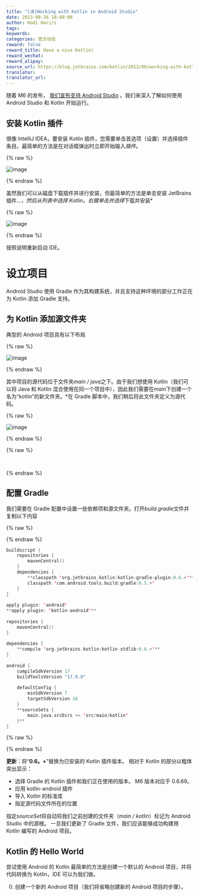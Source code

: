 ```yaml
---
title: "[译]Working with Kotlin in Android Studio"
date: 2013-08-26 18:49:00
author: Hadi Hariri
tags:
keywords:
categories: 官方动态
reward: false
reward_title: Have a nice Kotlin!
reward_wechat:
reward_alipay:
source_url: https://blog.jetbrains.com/kotlin/2013/08/working-with-kotlin-in-android-studio/
translator:
translator_url:
---
```


随着 M6 的发布， [我们宣布支持 Android Studio](http://blog.jetbrains.com/kotlin/?p=1155) 。我们来深入了解如何使用 Android Studio 和 Kotlin 开始运行。<span id =“more-1234”> </span>
## 安装 Kotlin 插件

很像 IntelliJ IDEA，要安装 Kotlin 插件，您需要单击首选项（设置）并选择插件条目。最简单的方法是在对话框弹出时立即开始输入*插件*。

{% raw %}
<p><img alt="image" border="0" data-recalc-dims="1" src="https://i0.wp.com/blog.jetbrains.com/kotlin/files/2013/08/image5.png?resize=640%2C441&amp;ssl=1" style="padding-top: 0px;padding-left: 0px;padding-right: 0px;border-width: 0px"/></p>
{% endraw %}

虽然我们可以从磁盘下载插件并进行安装，但最简单的方法是单击安装 JetBrains 插件...*，然后从列表中选择 Kotlin。右键单击并选择*下载并安装*

{% raw %}
<p><img alt="image" border="0" data-recalc-dims="1" src="https://i0.wp.com/blog.jetbrains.com/kotlin/files/2013/08/image6.png?resize=640%2C524&amp;ssl=1" style="padding-top: 0px;padding-left: 0px;padding-right: 0px;border-width: 0px"/></p>
{% endraw %}

按照说明重新启动 IDE。
# 设立项目

Android Studio 使用 Gradle 作为其构建系统，并且支持这种环境的部分工作正在为 Kotlin 添加 Gradle 支持。
## 为 Kotlin 添加源文件夹

典型的 Android 项目具有以下布局

{% raw %}
<p><img alt="image" border="0" data-recalc-dims="1" src="https://i1.wp.com/blog.jetbrains.com/kotlin/files/2013/08/image7.png?resize=476%2C480&amp;ssl=1" style="padding-top: 0px;padding-left: 0px;margin: 0px;padding-right: 0px;border-width: 0px"/></p>
{% endraw %}

其中项目的源代码位于文件夹*main / java*之下。由于我们想使用 Kotlin（我们可以将 Java 和 Kotlin 混合使用在同一个项目中），因此我们需要在*main*下创建一个名为“kotlin”的新文件夹。*在 Gradle 脚本中，我们稍后将此文件夹定义为源代码。

{% raw %}
<p><img alt="image" border="0" data-recalc-dims="1" src="https://i1.wp.com/blog.jetbrains.com/kotlin/files/2013/08/image8.png?resize=279%2C170&amp;ssl=1" style="padding-top: 0px;padding-left: 0px;padding-right: 0px;border-width: 0px"/></p>
{% endraw %}


{% raw %}
<p> </p>
{% endraw %}

## 配置 Gradle

我们需要在 Gradle 配置中设置一些依赖项和源文件夹。打开*build.gradle*文件并复制以下内容

{% raw %}
<p></p>
{% endraw %}

```kotlin
buildscript {
    repositories {
        mavenCentral()
    }
    dependencies {
        **classpath 'org.jetbrains.kotlin:kotlin-gradle-plugin:0.6.+'**
        classpath 'com.android.tools.build:gradle:0.5.+'
    }
}
 
apply plugin: 'android'
**apply plugin: 'kotlin-android'**
 
repositories {
    mavenCentral()
}
 
dependencies {
    **compile 'org.jetbrains.kotlin:kotlin-stdlib:0.6.+'**
}
 
android {
    compileSdkVersion 17
    buildToolsVersion "17.0.0"
 
    defaultConfig {
        minSdkVersion 7
        targetSdkVersion 16
    }
    **sourceSets {
        main.java.srcDirs += 'src/main/kotlin'
    }**
}
```

{% raw %}
<p></p>
{% endraw %}

**更新**：将“**0.6。+**”替换为已安装的 Kotlin 插件版本。
相对于 Kotlin 的部分以粗体突出显示：

* 选择 Gradle 的 Kotlin 插件和我们正在使用的版本。 M6 版本对应于 0.6.69。
* 应用 kotlin-android 插件
* 导入 Kotlin 的标准库
* 指定源代码文件所在的位置

指定*sourceSet*将自动将我们之前创建的文件夹（*main / kotlin*）标记为 Android Studio 中的源根。
一旦我们更新了 Gradle 文件，我们应该能够成功构建用 Kotlin 编写的 Android 项目。
## Kotlin 的 Hello World

尝试使用 Android 的 Kotlin 最简单的方法是创建一个默认的 Android 项目，并将代码转换为 Kotlin，IDE 可以为我们做。

0. 创建一个新的 Android 项目（我们将省略创建新的 Android 项目的步骤）。

